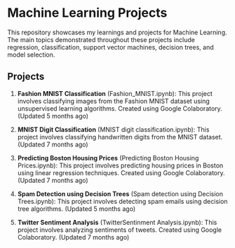 # Machine Learning Projects

This repository showcases my learnings and projects for Machine Learning. The main topics demonstrated throughout these projects include regression, classification, support vector machines, decision trees, and model selection.

## Projects

1. **Fashion MNIST Classification** (Fashion_MNIST.ipynb): This project involves classifying images from the Fashion MNIST dataset using unsupervised learning algorithms. Created using Google Colaboratory. (Updated 5 months ago)

2. **MNIST Digit Classification** (MNIST digit classification.ipynb): This project involves classifying handwritten digits from the MNIST dataset. (Updated 7 months ago)

3. **Predicting Boston Housing Prices** (Predicting Boston Housing Prices.ipynb): This project involves predicting housing prices in Boston using linear regression techniques. Created using Google Colaboratory. (Updated 7 months ago)

4. **Spam Detection using Decision Trees** (Spam detection using Decision Trees.ipynb): This project involves detecting spam emails using decision tree algorithms. (Updated 5 months ago)

5. **Twitter Sentiment Analysis** (TwitterSentinment Analysis.ipynb): This project involves analyzing sentiments of tweets. Created using Google Colaboratory. (Updated 7 months ago)



